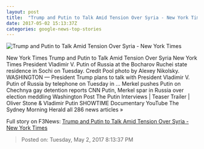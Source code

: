 ```yaml
---
layout: post
title:  "Trump and Putin to Talk Amid Tension Over Syria - New York Times"
date: 2017-05-02 15:13:37Z
categories: google-news-top-stories
---
```


![Trump and Putin to Talk Amid Tension Over Syria - New York Times](https://static01.nyt.com/images/2017/05/03/world/03prexy/03prexy-facebookJumbo.jpg)

New York Times Trump and Putin to Talk Amid Tension Over Syria New York Times President Vladimir V. Putin of Russia at the Bocharov Ruchei state residence in Sochi on Tuesday. Credit Pool photo by Alexey Nikolsky. WASHINGTON — President Trump plans to talk with President Vladimir V. Putin of Russia by telephone on Tuesday in ... Merkel pushes Putin on Chechnya gay detention reports CNN Putin, Merkel spar in Russia over election meddling Washington Post The Putin Interviews | Teaser Trailer | Oliver Stone & Vladimir Putin SHOWTIME Documentary YouTube The Sydney Morning Herald all 286 news articles »


Full story on F3News: [Trump and Putin to Talk Amid Tension Over Syria - New York Times](http://www.f3nws.com/n/NPrnSB)

> Posted on: Tuesday, May 2, 2017 8:13:37 PM
